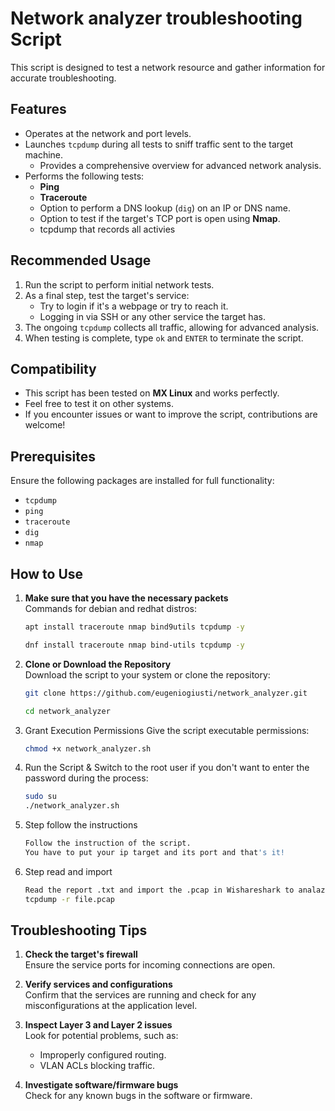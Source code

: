 # Network analyzer troubleshooting Script  

This script is designed to test a network resource and gather information for accurate troubleshooting.  

## Features  

- Operates at the network and port levels.  
- Launches `tcpdump` during all tests to sniff traffic sent to the target machine.  
  - Provides a comprehensive overview for advanced network analysis.  
- Performs the following tests:  
  - **Ping**  
  - **Traceroute**  
  - Option to perform a DNS lookup (`dig`) on an IP or DNS name.  
  - Option to test if the target's TCP port is open using **Nmap**.
  - tcpdump that records all activies

## Recommended Usage  

1. Run the script to perform initial network tests.  
2. As a final step, test the target's service:
   - Try to login if it's a webpage or try to reach it. 
   - Logging in via SSH or any other service the target has.  
4. The ongoing `tcpdump` collects all traffic, allowing for advanced analysis.  
5. When testing is complete, type `ok` and `ENTER` to terminate the script.

## Compatibility  

- This script has been tested on **MX Linux** and works perfectly.  
- Feel free to test it on other systems.
- If you encounter issues or want to improve the script, contributions are welcome!  

## Prerequisites  

Ensure the following packages are installed for full functionality:  
- `tcpdump`  
- `ping`  
- `traceroute`  
- `dig`  
- `nmap`  

## How to Use

1. **Make sure that you have the necessary packets**  
   Commands for debian and redhat distros:
   ```bash
   apt install traceroute nmap bind9utils tcpdump -y
   
   dnf install traceroute nmap bind-utils tcpdump -y

2. **Clone or Download the Repository**  
   Download the script to your system or clone the repository:
   ```bash
   git clone https://github.com/eugeniogiusti/network_analyzer.git
   
   cd network_analyzer


3. Grant Execution Permissions
Give the script executable permissions:
   ```bash
   chmod +x network_analyzer.sh


4. Run the Script &
Switch to the root user if you don't want to enter the password during the process:
   ```bash
   sudo su
   ./network_analyzer.sh


5. Step follow the instructions
   ```bash
   Follow the instruction of the script.
   You have to put your ip target and its port and that's it!


6. Step read and import
   ```bash
   Read the report .txt and import the .pcap in Wishareshark to analazite it or use tcpdump with this command:
   tcpdump -r file.pcap


## Troubleshooting Tips

1. **Check the target's firewall**  
   Ensure the service ports for incoming connections are open.

2. **Verify services and configurations**  
   Confirm that the services are running and check for any misconfigurations at the application level.

3. **Inspect Layer 3 and Layer 2 issues**  
   Look for potential problems, such as:
   - Improperly configured routing.
   - VLAN ACLs blocking traffic.

4. **Investigate software/firmware bugs**  
   Check for any known bugs in the software or firmware.

